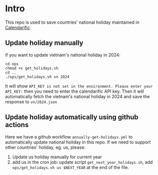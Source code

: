 # Intro
This repo is used to save countries' national holiday maintained in [Calendarific](https://calendarific.com/]).

## Update holiday manually
if you want to update vietnam's national holiday in 2024: 
```
cd ops
chmod +x get_holidays.sh
cd ..
./ops/get_holidays.sh vn 2024
```
It will show `API_KEY is not set in the environment. Please enter your API_KEY:` then you need to enter the calendarific API key.
Then it will automatically fetch the vietnam's national holiday in 2024 and save the response to `vn/2024.json`

## Update holiday automatically using github actions
Here we have a github workflow `annually-get-holidays.yml` to automatically update national holiday in this repo.
If we need to support other countries' holiday, eg. us, please:
1. Update us holiday manually for current year
2. add us in the cron job: update script `get_next_year_holidays.sh`, add `ops/get_holidays.sh us $NEXT_YEAR` at the end of the file.






